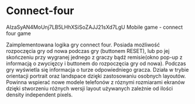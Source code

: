 # Connect-four

AIzaSyAN4MoUnj7LB5LHhXSiSoZAJJ21sXd7LgU
Mobile game - connect four game

Zaimplementowana logika gry connect four. Posiada możliwość rozpoczęcia gry od nowa podczas 
gry (buttonem RESET), lub po jej skończeniu przy wygranej jednego z graczy bądź 
remisie(okno pop-up z informacją o zwycięzcy i buttonem do rozpoczęcia gry od nowa).
Podczas gry wyświetla się informacja o turze odpowiedniego gracza.
Działa w trybie orientacji portrait oraz landspace dzięki zastosowaniu osobnych layoutów.
Powinna wspierać nowe modele telefonów z róznymi rozmiarami ekranów dzięki stworzeniu różnych 
wersji layout używanych zależnie od ilości density independent pixels.
